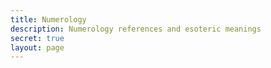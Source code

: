```yaml
---
title: Numerology
description: Numerology references and esoteric meanings
secret: true
layout: page
---
```


<CollectionIndex title="Project Orion" lead="Notes on the Project Orion articles" :collection="['numerology']" />

